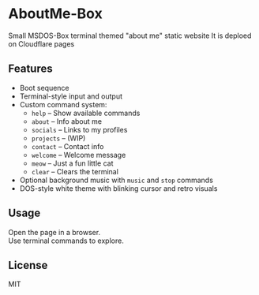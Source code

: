 # AboutMe-Box
Small MSDOS-Box terminal themed "about me" static website
It is deploed on Cloudflare pages

## Features

- Boot sequence
- Terminal-style input and output
- Custom command system:
  - `help` – Show available commands
  - `about` – Info about me
  - `socials` – Links to my profiles
  - `projects` – (WIP)
  - `contact` – Contact info
  - `welcome` – Welcome message
  - `meow` – Just a fun little cat
  - `clear` – Clears the terminal
- Optional background music with `music` and `stop` commands
- DOS-style white theme with blinking cursor and retro visuals

## Usage

Open the page in a browser.  
Use terminal commands to explore.

## License

MIT
